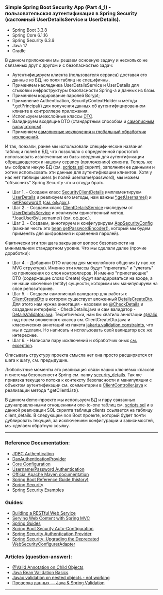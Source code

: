 ### Simple Spring Boot Security App (Part 4_1) - пользовательская аутентификация в Spring Security (кастомный UserDetailsService и UserDetails).

- Spring Boot 3.3.8
- Spring Core 6.1.16
- Spring Security 6.3.6
- Java 17
- Gradle

В данном приложении мы решаем основную задачу и несколько не связанных друг с другом и с безопасностью задач:
- Аутентифицируем клиента (пользователя сервиса) доставая его данные из БД, но поля таблиц не специфичны.
- Применяем наследника UserDetailsService и UserDetails для стыковки инфраструктуры безопасности Spring-a и данных из базы.
- Применяем кодирование паролей Bcrypt;
- Применение Authentication, SecurityContextHolder и метода *.getPrincipal() для получения данных об аутентифицированном клиенте в контроллере приложения. 
- Используем межслойные классы [DTO](https://github.com/JcoderPaul/SPRING_SECURITY-Short_Guide/tree/master/Security_part_4_1/src/main/java/me/oldboy/dto).
- Валидируем входящие DTO (cтандартным способом и [самописным валидатором](https://github.com/JcoderPaul/SPRING_SECURITY-Short_Guide/tree/master/Security_part_4_1/src/main/java/me/oldboy/validation)).
- Применяем [самописные исключения и глобальный обработчик исключений](https://github.com/JcoderPaul/SPRING_SECURITY-Short_Guide/tree/master/Security_part_4_1/src/main/java/me/oldboy/exception).

И так, поехали, ранее мы использовали специфические названия таблиц и полей в БД, что позволяло с определенной простотой 
использовать извлеченные из базы сведения для аутентификации обращающегося к нашему сервису (приложению) клиента. Теперь
же мы собрали некую БД (см. [scripts.sql](https://github.com/JcoderPaul/SPRING_SECURITY-Short_Guide/blob/master/Security_part_4_1/DOC/scripts.sql) скрипт), заполнили ее данными и хотим использовать эти данные для аутентификации 
клиентов. Хотя у нас нет таблицы users (и полей username/password), мы можем "объяснить" Spring Security что и откуда брать.
- Шаг 1. - Создаем класс [SecurityClientDetails](https://github.com/JcoderPaul/SPRING_SECURITY-Short_Guide/blob/master/Security_part_4_1/src/main/java/me/oldboy/config/securiry_details/SecurityClientDetails.java) имплементируем [UserDetails](https://docs.spring.io/spring-security/site/docs/current/api/org/springframework/security/core/userdetails/UserDetails.html) и реализуем его методы, нам важны [*.getUsername()](https://docs.spring.io/spring-security/site/docs/current/api/org/springframework/security/core/userdetails/UserDetails.html#getUsername()) и [getPassword()](https://docs.spring.io/spring-security/site/docs/current/api/org/springframework/security/core/userdetails/UserDetails.html#getPassword()) ([см. оф.док.](https://docs.spring.io/spring-security/reference/servlet/authentication/passwords/user-details.html)).
- Шаг 2. - Создаем класс [ClientDetailsService](https://github.com/JcoderPaul/SPRING_SECURITY-Short_Guide/blob/master/Security_part_4_1/src/main/java/me/oldboy/config/securiry_details/ClientDetailsService.java) наследуем от [UserDetailsService](https://docs.spring.io/spring-security/reference/api/java/org/springframework/security/core/userdetails/UserDetailsService.html) и реализуем единственный метод [*.loadUserByUsername()](https://docs.spring.io/spring-security/reference/api/java/org/springframework/security/core/userdetails/UserDetailsService.html#loadUserByUsername(java.lang.String)) ([см. оф.док.](https://docs.spring.io/spring-security/reference/servlet/authentication/passwords/user-details-service.html)).
- Шаг 3. - Создаем, аннотируем и конфигурируем [AppSecurityConfig](https://github.com/JcoderPaul/SPRING_SECURITY-Short_Guide/blob/master/Security_part_4_1/src/main/java/me/oldboy/config/AppSecurityConfig.java) (важная честь это [bean getPasswordEncoder()](https://github.com/JcoderPaul/SPRING_SECURITY-Short_Guide/blob/master/Security_part_4_1/src/main/java/me/oldboy/config/AppSecurityConfig.java#L61), который мы будем применять для шифрования и сравнения паролей).

Фактически эти три шага закрывают вопрос безопасности на минимальном стандартном уровне. Что мы сделали далее (прочие доработки):

- Шаг 4. - Добавили DTO классы для межслойного общения (у нас же MVC структура). Именно эти классы будут "прилетать" и 
"улетать" из приложения со слоя контроллеров. И именно "прилетающие" DTO (содержащие слово Create) будут валидироваться на входе, 
а не наши ключевые (entity) сущности, которыми мы манипулируем на слое репозиториев.
- Шаг 5. - Создаем самописный валидатор для работы с [ClientCreateDto](https://github.com/JcoderPaul/SPRING_SECURITY-Short_Guide/blob/master/Security_part_4_1/src/main/java/me/oldboy/dto/client_dto/ClientCreateDto.java) в котором существует вложенный [DetailsCreateDto](https://github.com/JcoderPaul/SPRING_SECURITY-Short_Guide/blob/master/Security_part_4_1/src/main/java/me/oldboy/dto/details_dto/DetailsCreateDto.java). 
Для этого нам нужна аннотация - назовем ее [@CheckDetails](https://github.com/JcoderPaul/SPRING_SECURITY-Short_Guide/blob/master/Security_part_4_1/src/main/java/me/oldboy/validation/annitation/CheckDetails.java) и создадим интерфейс - CheckDetails.java и сам валидатор - 
[DetailsValidator.java](https://github.com/JcoderPaul/SPRING_SECURITY-Short_Guide/blob/master/Security_part_4_1/src/main/java/me/oldboy/validation/validator/DetailsValidator.java). Теоретически, нам бы хватило аннотации [@Valid](https://jakarta.ee/specifications/bean-validation/3.0/apidocs/jakarta/validation/valid) над полем вложенного класса см. ClientCreateDto.java 
и классических аннотаций из пакета [jakarta.validation.constraints](https://jakarta.ee/specifications/bean-validation/3.0/apidocs/jakarta/validation/constraints/package-summary), что мы и сделали. Но написать и использовать свой 
валидатор все же интереснее.
- Шаг 6. - Написали пару исключений и обработчик оных [см. exception](https://github.com/JcoderPaul/SPRING_SECURITY-Short_Guide/tree/master/Security_part_4_1/src/main/java/me/oldboy/exception).

Описывать структуру проекта смысла нет она просто расширяется от шага к шагу, см. предыдущие.

Любопытные моменты это реализация связи наших ключевых классов и системы безопасности Spring см. папку [securiry_details](https://github.com/JcoderPaul/SPRING_SECURITY-Short_Guide/tree/master/Security_part_4_1/src/main/java/me/oldboy/config/securiry_details).
Так же привязка текущего потока к контексту безопасности и манипуляции с объектом аутентификации см. комментарии в 
[ClientController.java](https://github.com/JcoderPaul/SPRING_SECURITY-Short_Guide/blob/master/Security_part_4_1/src/main/java/me/oldboy/controllers/ClientController.java) к реализации метода *.getClientList().   

В данном demo-проекте мы используем БД и пару связанных двунаправленными отношениями one-to-one таблиц см. [scripts.sql](https://github.com/JcoderPaul/SPRING_SECURITY-Short_Guide/blob/master/Security_part_4_1/DOC/scripts.sql) 
и в данной реализации SQL скрипта таблица clients ссылается на таблицу client_details. В следующем non Boot проекте,
который будет почти дублировать текущий, за исключением конфигурации и зависимостей, мы сделаем обратную ссылку.
________________________________________________________________________________________________________________________
### Reference Documentation:

* [JDBC Authentication](https://docs.spring.io/spring-security/reference/servlet/authentication/passwords/jdbc.html#servlet-authentication-jdbc-datasource)
* [DaoAuthenticationProvider](https://docs.spring.io/spring-security/reference/servlet/authentication/passwords/dao-authentication-provider.html)
* [Core Configuration](https://docs.spring.io/spring-security/reference/servlet/oauth2/login/core.html)
* [Username/Password Authentication](https://docs.spring.io/spring-security/reference/servlet/authentication/passwords/index.html#publish-authentication-manager-bean)
* [Official Apache Maven documentation](https://maven.apache.org/guides/index.html)
* [Spring Boot Reference Guide (history)](https://docs.spring.io/spring-boot/docs/)
* [Spring Security](https://spring.io/projects/spring-security)
* [Spring Security Examples](https://spring.io/projects/spring-security#samples)

### Guides:

* [Building a RESTful Web Service](https://spring.io/guides/gs/rest-service/)
* [Serving Web Content with Spring MVC](https://spring.io/guides/gs/serving-web-content/)
* [Spring Guides](https://spring.io/guides)
* [Spring Boot Security Auto-Configuration](https://www.baeldung.com/spring-boot-security-autoconfiguration)
* [Spring Security Authentication Provider](https://www.baeldung.com/spring-security-authentication-provider)
* [Spring Security: Upgrading the Deprecated WebSecurityConfigurerAdapter](https://www.baeldung.com/spring-deprecated-websecurityconfigureradapter)

### Articles (question-answer):

* [@Valid Annotation on Child Objects](https://www.baeldung.com/java-valid-annotation-child-objects)
* [Java Bean Validation Basics](https://www.baeldung.com/java-validation)
* [Javax validation on nested objects - not working](https://stackoverflow.com/questions/53999226/javax-validation-on-nested-objects-not-working)
* [Проверка данных — Java & Spring Validation](https://habr.com/ru/articles/424819/)
________________________________________________________________________________________________________________________